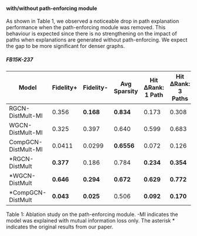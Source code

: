 #### with/without path-enforcing module

As shown in Table 1, we observed a noticeable drop in path explanation performance when the path-enforcing module was removed. This behaviour is expected since there is no strengthening on the impact of paths when explanations are generated without path-enforcing. We expect the gap to be more significant for denser graphs.


##### FB15K-237
| Model               | Fidelity+ | Fidelity- | Avg Sparsity | Hit ΔRank: 1 Path | Hit ΔRank: 3 Paths | Hit ΔRank: 5 Paths |
|---------------------|----------|-----------|--------------|-------------------|----------------|----------------|
| RGCN-DistMult-MI    | 0.356    | **0.168** | **0.834**    | 0.173             | 0.308          | 0.396          |
| WGCN-DistMult-MI    | 0.325    | 0.397     | 0.640        | 0.599             | 0.683          | 0.739          |
| CompGCN-DistMult-MI | 0.0411   | 0.0299    | **0.6556**   | 0.072             | 0.126          | 0.194          |
| *RGCN-DistMult      | **0.377**| 0.186     | 0.784        | **0.234**         | **0.354**      | **0.432**      |
| *WGCN-DistMult      | **0.646**| **0.294** | **0.672**    | **0.629**         | **0.772**      | **0.836**      |
| *CompGCN-DistMult   | **0.043**| **0.025** | 0.506        | **0.092**         | **0.170**      | **0.220**      |
Table 1: Ablation study on the path-enforcing module. -MI indicates the model was explained with mutual information loss only. The asterisk * indicates the original results from our paper.